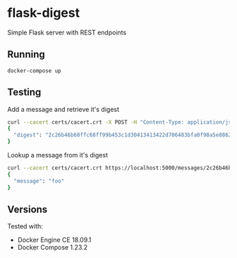 # flask-digest
Simple Flask server with REST endpoints

## Running

```
docker-compose up
```

## Testing

Add a message and retrieve it's digest
```bash
curl --cacert certs/cacert.crt -X POST -H "Content-Type: application/json" -d '{"message": "foo"}' https://localhost:5000/messages
{
  "digest": "2c26b46b68ffc68ff99b453c1d30413413422d706483bfa0f98a5e886266e7ae"
}
```

Lookup a message from it's digest
```bash
curl --cacert certs/cacert.crt https://localhost:5000/messages/2c26b46b68ffc68ff99b453c1d30413413422d706483bfa0f98a5e886266e7ae
{
  "message": "foo"
}
```


## Versions
Tested with:
* Docker Engine CE 18.09.1
* Docker Compose 1.23.2
